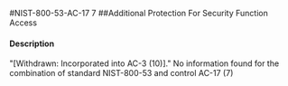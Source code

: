 #NIST-800-53-AC-17 7
##Additional Protection For Security Function Access
#### Description
"[Withdrawn: Incorporated into AC-3 (10)]."
No information found for the combination of standard NIST-800-53 and control AC-17 (7)
